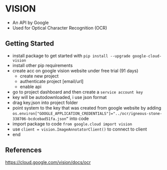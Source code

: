 # VISION
- An API by Google
- Used for Optical Character Recognition (OCR)

## Getting Started
- install package to get started with `pip install --upgrade google-cloud-vision`
- install other pip requirements
- create acc on google vision website under free trial (91 days)
    - create new project
    - authenticate project [email/url]
    - enable api
- go to project dashboard and then create a `service account key`
- key will be autodownloaded, i use json format
- drag key.json into project folder
- point system to the key that was created from google website by adding `os.environ["GOOGLE_APPLICATION_CREDENTIALS"]="../ocr/igneous-stone-338706-bcdcebad51fa.json”` into code
- import package to code `from google.cloud import vision`
- use `client = vision.ImageAnnotatorClient()` to connect to client
- end
## References
https://cloud.google.com/vision/docs/ocr
